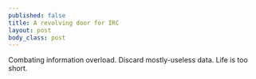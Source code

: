 ```yaml
--- 
published: false
title: A revolving door for IRC
layout: post
body_class: post
---
```





Combating information overload. Discard mostly-useless data. Life is too short.
